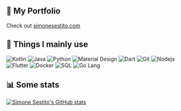 ## 🔗 My Portfolio
Check out [simonesestito.com](https://simonesestito.com/)

## 🔧 Things I mainly use
<p>
  <img alt="Kotlin" src="https://img.shields.io/badge/-Kotlin-7F52FF?logo=kotlin&logoColor=white" />
  <img alt="Java" src="https://img.shields.io/badge/-Java-B05050?logo=gradle&logoColor=white" />
  <img alt="Python" src="https://img.shields.io/badge/-Python-C79F0E?logo=python&logoColor=white" />
  <img alt="Material Design" src="https://img.shields.io/badge/-Material Design-0081CB?logo=google&logoColor=white" />
  <img alt="Dart" src="https://img.shields.io/badge/-Dart-663399?logo=dart&logoColor=white" />
  <img alt="Git" src="https://img.shields.io/badge/-Git-F05032?logo=git&logoColor=white" />
  <img alt="Nodejs" src="https://img.shields.io/badge/-Nodejs-43853d?logo=Node.js&logoColor=white" />
  <img alt="Flutter" src="https://img.shields.io/badge/-Flutter-43853d?logo=flutter&logoColor=white" />
  <img alt="Docker" src="https://img.shields.io/badge/Docker-2496ED?logo=docker&logoColor=white" />
  <img alt="SQL" src="https://img.shields.io/badge/SQL-4479A1?logo=mysql&logoColor=white" />
  <img alt="Go Lang" src="https://img.shields.io/badge/Go-00ADD8?logo=go&logoColor=white" />
</p>

## 📊 Some stats
[![Simone Sestito's GitHub stats](https://github-readme-stats.vercel.app/api?username=simonesestito&show_icons=true&theme=vue-dark&count_private=true)](https://github.com/anuraghazra/github-readme-stats)
